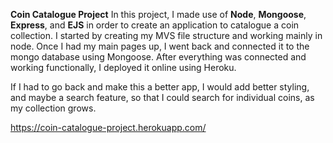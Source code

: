 **Coin Catalogue Project**
In this project, I made use of **Node**, **Mongoose**, **Express**, and **EJS** in order to create an application to catalogue a coin collection.  I started by creating my MVS file structure and working mainly in node.  Once I had my main pages up, I went back and connected it to the mongo database using Mongoose.  After everything was connected and working functionally, I deployed it online using Heroku. 

If I had to go back and make this a better app, I would add better styling, and maybe a search feature, so that I could search for individual coins, as my collection grows.  

https://coin-catalogue-project.herokuapp.com/
